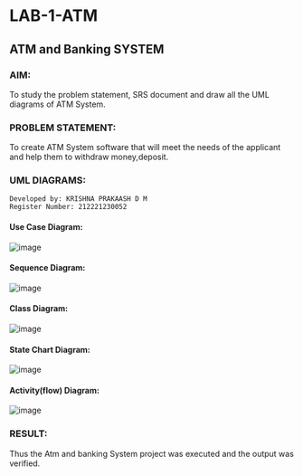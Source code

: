 # LAB-1-ATM
## ATM and Banking SYSTEM
### AIM: 
To study the problem statement, SRS document and draw all the UML diagrams of ATM
System.
### PROBLEM STATEMENT:
To create ATM System software that will meet the needs of the applicant and help them
to withdraw money,deposit.
### UML DIAGRAMS:
```
Developed by: KRISHNA PRAKAASH D M
Register Number: 212221230052
```
#### Use Case Diagram:
![image](https://github.com/Vanitha-SM/LAB-1-ATM/assets/119557985/07b3fbb0-f04e-4ac7-b062-2092e23b8111)
#### Sequence Diagram:
![image](https://github.com/Vanitha-SM/LAB-1-ATM/assets/119557985/59e43e3c-12c3-48d0-a4e8-fe7a9cd05fbb)
#### Class Diagram:
![image](https://github.com/Vanitha-SM/LAB-1-ATM/assets/119557985/b93c385a-d600-40c1-9f30-28481430c3fe)
#### State Chart Diagram:
![image](https://github.com/Vanitha-SM/LAB-1-ATM/assets/119557985/69fd603f-1888-4d7a-a0e0-b7ecf6358aaa)
#### Activity(flow) Diagram:
![image](https://github.com/Vanitha-SM/LAB-1-ATM/assets/119557985/88e1b7d8-40d8-4b62-a651-be8bfb744ac5)



### RESULT: 
Thus the Atm and banking System project was executed and the output was verified.
